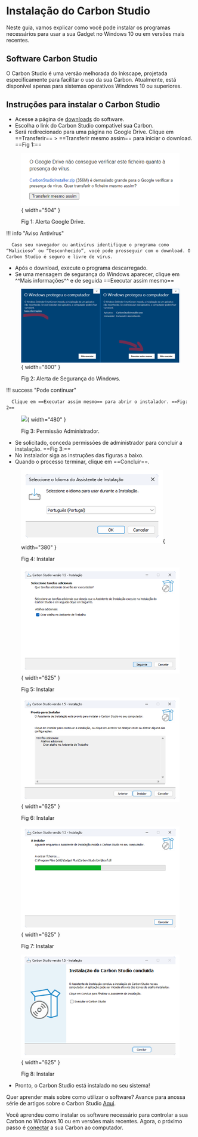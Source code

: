 # Instalação do Carbon Studio

Neste guia, vamos explicar como você pode instalar os programas necessários para usar a sua Gadget no Windows 10 ou em versões mais recentes.

## Software Carbon Studio

O Carbon Studio é uma versão melhorada do Inkscape, projetada especificamente para facilitar o uso da sua Carbon. Atualmente, está disponível apenas para sistemas operativos Windows 10 ou superiores.

## Instruções para instalar o Carbon Studio
<!--
Você pode seguir as instruções deste vídeo:

[Vídeo 1: Instalando e utilizando o Carbon Studio.]

Ou, se preferir, siga os passos abaixo:
-->

* Acesse a página de [downloads] do software.
* Escolha o link do Carbon Studio compatível sua Carbon.
* Será redirecionado para uma página no Google Drive. Clique em ==Transferir== > ==Transferir mesmo assim== para iniciar o download. ==Fig 1:==

[downloads]: https://egadgetpluskdb.github.io/Carbon-FAQS/transferencias/

<figure markdown="span">

   ![](../images/googledrive-alerta.png){ width="504" }
   <figcaption>Fig 1: Alerta Google Drive.</figcaption>

</figure>

!!! info "Aviso Antivírus"
      
      Caso seu navegador ou antivírus identifique o programa como “Malicioso” ou “Desconhecido”, você pode prosseguir com o download. O Carbon Studio é seguro e livre de vírus.

* Após o download, execute o programa descarregado.
* Se uma mensagem de segurança do Windows aparecer, clique em ^^Mais informações^^ e de seguida ==Executar assim mesmo==

<figure markdown="span">

   ![](../images/windows-difender.png){ width="800" }
   <figcaption>Fig 2: Alerta de Segurança do Windows.</figcaption>

</figure>

!!! success "Pode continuar"

      Clique em ==Executar assim mesmo== para abrir o instalador. ==Fig: 2==

<figure markdown="span">

   ![](../images/permissão-admin.png){ width="480" }
   <figcaption>Fig 3: Permissão Administrador.</figcaption>

</figure>

* Se solicitado, conceda permissões de administrador para concluir a instalação. ==Fig 3:==
* No instalador siga as instruções das figuras a baixo.
* Quando o processo terminar, clique em ==Concluir==.

<figure markdown="span">

   ![](../images/setup01.png){ width="380" }
   <figcaption>Fig 4: Instalar</figcaption>
  
   ![](../images/setup02.png){ width="625" }
   <figcaption>Fig 5: Instalar</figcaption>

   ![](../images/setup03.png){ width="625" }
   <figcaption>Fig 6: Instalar</figcaption>

   ![](../images/setup04.png){ width="625" }
   <figcaption>Fig 7: Instalar</figcaption>

   ![](../images/setup05.png){ width="625" }
   <figcaption>Fig 8: Instalar</figcaption>
  
</figure>

* Pronto, o Carbon Studio está instalado no seu sistema!

Quer aprender mais sobre como utilizar o software? Avance para anossa série de artigos sobre o Carbon Studio [Aqui].

[Aqui]: https://egadgetpluskdb.github.io/Carbon-FAQS/studio/altualiza%C3%A7%C3%A3o-software/

Você aprendeu como instalar os software necessário para controlar a sua Carbon no Windows 10 ou em versões mais recentes. Agora, o próximo passo é [conectar] a sua Carbon ao computador.

[conectar]: https://gadgetpluskdb.github.io/Carbon-FAQS/manual/primeiros-passos/conex%C3%A3o-computador/